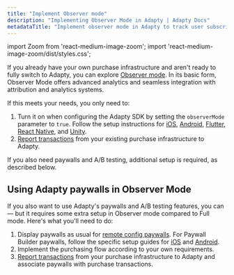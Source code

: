 ```yaml
---
title: "Implement Observer mode"
description: "Implementing Observer Mode in Adapty | Adapty Docs"
metadataTitle: "Implement observer mode in Adapty to track user subscription events."
---
```


import Zoom from 'react-medium-image-zoom';
import 'react-medium-image-zoom/dist/styles.css';

If you already have your own purchase infrastructure and aren't ready to fully switch to Adapty, you can explore [Observer mode](observer-vs-full-mode). In its basic form, Observer Mode offers advanced analytics and seamless integration with attribution and analytics systems.

If this meets your needs, you only need to:
1. Turn it on when configuring the Adapty SDK by setting the `observerMode` parameter to `true`. Follow the setup instructions for [iOS](sdk-installation-ios#configure-adapty-sdk), [Android](sdk-installation-android#configure-adapty-sdk), [Flutter](sdk-installation-flutter#configure-adapty-sdks-for-ios), [React Native](sdk-installation-reactnative#configure-adapty-sdks), and [Unity](sdk-installation-unity#configure-adapty-sdks).
2. [Report transactions](report-transactions-observer-mode) from your existing purchase infrastructure to Adapty.

If you also need paywalls and A/B testing, additional setup is required, as described below.

## Using Adapty paywalls in Observer Mode

If you also want to use Adapty's paywalls and A/B testing features, you can — but it requires some extra setup in Observer mode compared to Full mode. Here's what you'll need to do:

1. Display paywalls as usual for [remote config paywalls](display-remote-config-paywalls). For Paywall Builder paywalls, follow the specific setup guides for [iOS](ios-present-paywall-builder-paywalls-in-observer-mode) and [Android](android-present-paywall-builder-paywalls-in-observer-mode).
2. Implement the purchasing flow according to your own requirements.
3. [Report transactions](report-transactions-observer-mode) from your purchase infrastructure to Adapty and associate paywalls with purchase transactions.

